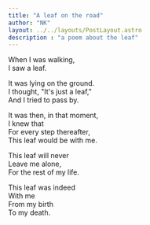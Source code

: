 ```yaml
---
title: "A leaf on the road"
author: "NK"
layout: ../../layouts/PostLayout.astro
description : "a poem about the leaf"
---
```


When I was walking,  
I saw a leaf.  

It was lying on the ground.  
I thought, "It's just a leaf,"  
And I tried to pass by.  

It was then, in that moment,  
I knew that  
For every step thereafter,  
This leaf would be with me.  

This leaf will never  
Leave me alone,  
For the rest of my life.  

This leaf was indeed  
With me  
From my birth  
To my death.  


